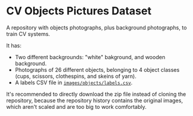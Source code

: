 # CV Objects Pictures Dataset
A repository with objects photographs, plus background photographs, to train CV systems.

It has:
  * Two different backgrounds: "white" bakground, and wooden background.
  * Photographs of 26 different objects, belonging to 4 object classes (cups, scissors, clothespins, and skeins of yarn).
  * A labels CSV file in [`images/objects/labels.csv`](https://github.com/Litipk/cv-objects-pictures-dataset/blob/master/images/objects/labels.csv).

It's recommended to directly download the zip file instead of cloning the repository, because the repository history contains the original images, which aren't scaled and are too big to work comfortably.
